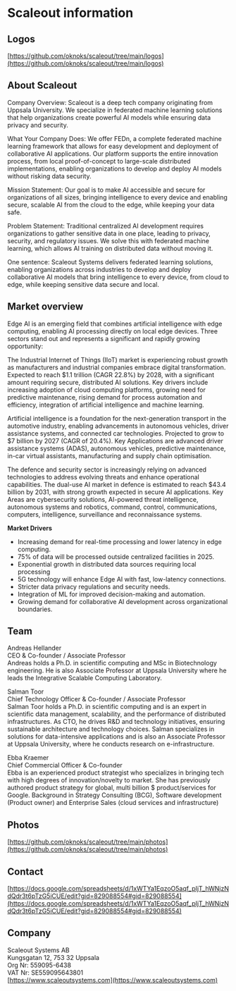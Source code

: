 # Scaleout information

## Logos
[https://github.com/oknoks/scaleout/tree/main/logos](https://github.com/oknoks/scaleout/tree/main/logos)

## About Scaleout

Company Overview:
Scaleout is a deep tech company originating from Uppsala University. We specialize in federated machine learning solutions that help organizations create powerful AI models while ensuring data privacy and security.

What Your Company Does:
We offer FEDn, a complete federated machine learning framework that allows for easy development and deployment of collaborative AI applications. Our platform supports the entire innovation process, from local proof-of-concept to large-scale distributed implementations, enabling organizations to develop and deploy AI models without risking data security.

Mission Statement:
Our goal is to make AI accessible and secure for organizations of all sizes, bringing intelligence to every device and enabling secure, scalable AI from the cloud to the edge, while keeping your data safe.

Problem Statement:
Traditional centralized AI development requires organizations to gather sensitive data in one place, leading to privacy, security, and regulatory issues. We solve this with federated machine learning, which allows AI training on distributed data without moving it.

One sentence:
Scaleout Systems delivers federated learning solutions, enabling organizations across industries to develop and deploy collaborative AI models that bring intelligence to every device, from cloud to edge, while keeping sensitive data secure and local.

## Market overview
Edge AI is an emerging field that combines artificial intelligence with edge computing, enabling AI processing directly on local edge devices. Three sectors stand out and represents a significant and rapidly growing opportunity:

The Industrial Internet of Things (IIoT) market is experiencing robust growth as manufacturers and industrial companies embrace digital transformation. Expected to reach $1.1 trillion (CAGR 22.8%) by 2028, with a significant amount requiring secure, distributed AI solutions. Key drivers include increasing adoption of cloud computing platforms, growing need for predictive maintenance, rising demand for process automation and efficiency, integration of artificial intelligence and machine learning.

Artificial intelligence is a foundation for the next-generation transport in the automotive industry, enabling advancements in autonomous vehicles, driver assistance systems, and connected car technologies. Projected to grow to $7 billion by 2027 (CAGR of 20.4%). Key Applications are advanced driver assistance systems (ADAS), autonomous vehicles, predictive maintenance, in-car virtual assistants, manufacturing and supply chain optimisation.

The defence and security sector is increasingly relying on advanced technologies to address evolving threats and enhance operational capabilities. The dual-use AI market in defence is estimated to reach $43.4 billion by 2031, with strong growth expected in secure AI applications. Key Areas are cybersecurity solutions, AI-powered threat intelligence, autonomous systems and robotics, command, control, communications, computers, intelligence, surveillance and reconnaissance systems.

**Market Drivers**  
- Increasing demand for real-time processing and lower latency in edge computing.  
- 75% of data will be processed outside centralized facilities in 2025.
- Exponential growth in distributed data sources requiring local processing
- 5G technology will enhance Edge AI with fast, low-latency connections.  
- Stricter data privacy regulations and security needs.
- Integration of ML for improved decision-making and automation.
- Growing demand for collaborative AI development across organizational boundaries.



## Team
Andreas Hellander  
CEO & Co-founder / Associate Professor  
Andreas holds a Ph.D. in scientific computing and MSc in Biotechnology engineering. He is also Associate Professor at Uppsala University where he leads the Integrative Scalable Computing Laboratory.

Salman Toor  
Chief Technology Officer & Co-founder / Associate  Professor  
Salman Toor holds a Ph.D. in scientific computing and is an expert in scientific data management, scalability, and the performance of distributed infrastructures. As CTO, he drives R&D and technology initiatives, ensuring sustainable architecture and technology choices. Salman specializes in solutions for data-intensive applications and is also an Associate Professor at Uppsala University, where he conducts research on e-infrastructure.

Ebba Kraemer  
Chief Commercial Officer & Co-founder  
Ebba is an experienced product strategist who specializes in bringing  tech with high degrees of innovation/novelty to market. She has previously authored  product strategy for global, multi billion $ product/services for Google. Background in Strategy Consulting (BCG), Software development (Product owner) and Enterprise Sales (cloud services and infrastructure)

## Photos
[https://github.com/oknoks/scaleout/tree/main/photos](https://github.com/oknoks/scaleout/tree/main/photos)

## Contact
[https://docs.google.com/spreadsheets/d/1xWTYa1EqzoO5aqf_pIjT_hWNjzNdQdr3t6pTzG5iCUE/edit?gid=829088554#gid=829088554](https://docs.google.com/spreadsheets/d/1xWTYa1EqzoO5aqf_pIjT_hWNjzNdQdr3t6pTzG5iCUE/edit?gid=829088554#gid=829088554) 

## Company
Scaleout Systems AB  
Kungsgatan 12, 753 32 Uppsala  
Org Nr: 559095-6438  
VAT Nr: SE559095643801  
[https://www.scaleoutsystems.com](https://www.scaleoutsystems.com)  

